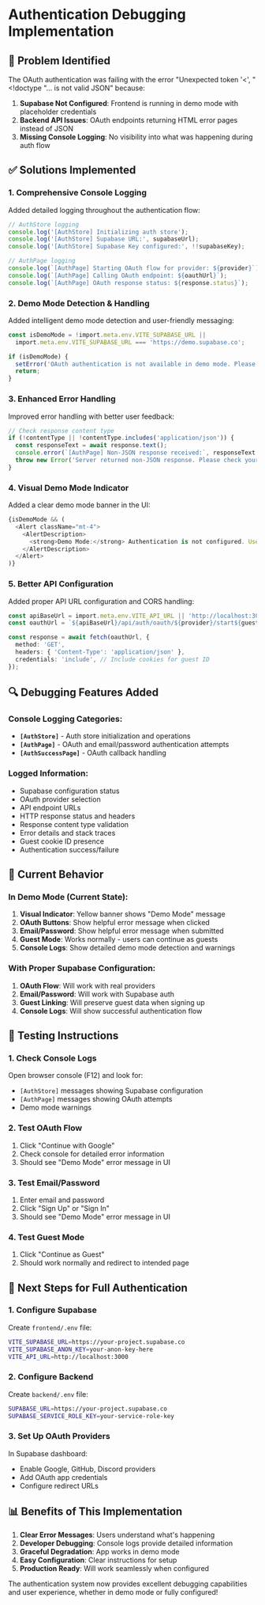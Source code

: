 # Authentication Debugging Implementation

## 🐛 Problem Identified
The OAuth authentication was failing with the error "Unexpected token '<', "<!doctype "... is not valid JSON" because:

1. **Supabase Not Configured**: Frontend is running in demo mode with placeholder credentials
2. **Backend API Issues**: OAuth endpoints returning HTML error pages instead of JSON
3. **Missing Console Logging**: No visibility into what was happening during auth flow

## ✅ Solutions Implemented

### 1. **Comprehensive Console Logging**
Added detailed logging throughout the authentication flow:

```typescript
// AuthStore logging
console.log('[AuthStore] Initializing auth store');
console.log('[AuthStore] Supabase URL:', supabaseUrl);
console.log('[AuthStore] Supabase Key configured:', !!supabaseKey);

// AuthPage logging  
console.log(`[AuthPage] Starting OAuth flow for provider: ${provider}`);
console.log(`[AuthPage] Calling OAuth endpoint: ${oauthUrl}`);
console.log(`[AuthPage] OAuth response status: ${response.status}`);
```

### 2. **Demo Mode Detection & Handling**
Added intelligent demo mode detection and user-friendly messaging:

```typescript
const isDemoMode = !import.meta.env.VITE_SUPABASE_URL || 
  import.meta.env.VITE_SUPABASE_URL === 'https://demo.supabase.co';

if (isDemoMode) {
  setError('OAuth authentication is not available in demo mode. Please use email/password authentication or continue as guest.');
  return;
}
```

### 3. **Enhanced Error Handling**
Improved error handling with better user feedback:

```typescript
// Check response content type
if (!contentType || !contentType.includes('application/json')) {
  const responseText = await response.text();
  console.error(`[AuthPage] Non-JSON response received:`, responseText.substring(0, 200));
  throw new Error('Server returned non-JSON response. Please check your API configuration.');
}
```

### 4. **Visual Demo Mode Indicator**
Added a clear demo mode banner in the UI:

```typescript
{isDemoMode && (
  <Alert className="mt-4">
    <AlertDescription>
      <strong>Demo Mode:</strong> Authentication is not configured. Use "Continue as Guest" to explore the app.
    </AlertDescription>
  </Alert>
)}
```

### 5. **Better API Configuration**
Added proper API URL configuration and CORS handling:

```typescript
const apiBaseUrl = import.meta.env.VITE_API_URL || 'http://localhost:3000';
const oauthUrl = `${apiBaseUrl}/api/auth/oauth/${provider}/start${guestCookieId ? `?guestCookieId=${guestCookieId}` : ''}`;

const response = await fetch(oauthUrl, {
  method: 'GET',
  headers: { 'Content-Type': 'application/json' },
  credentials: 'include', // Include cookies for guest ID
});
```

## 🔍 Debugging Features Added

### Console Logging Categories:
- **`[AuthStore]`** - Auth store initialization and operations
- **`[AuthPage]`** - OAuth and email/password authentication attempts  
- **`[AuthSuccessPage]`** - OAuth callback handling

### Logged Information:
- Supabase configuration status
- OAuth provider selection
- API endpoint URLs
- HTTP response status and headers
- Response content type validation
- Error details and stack traces
- Guest cookie ID presence
- Authentication success/failure

## 🎯 Current Behavior

### In Demo Mode (Current State):
1. **Visual Indicator**: Yellow banner shows "Demo Mode" message
2. **OAuth Buttons**: Show helpful error message when clicked
3. **Email/Password**: Show helpful error message when submitted
4. **Guest Mode**: Works normally - users can continue as guests
5. **Console Logs**: Show detailed demo mode detection and warnings

### With Proper Supabase Configuration:
1. **OAuth Flow**: Will work with real providers
2. **Email/Password**: Will work with Supabase auth
3. **Guest Linking**: Will preserve guest data when signing up
4. **Console Logs**: Will show successful authentication flow

## 🧪 Testing Instructions

### 1. **Check Console Logs**
Open browser console (F12) and look for:
- `[AuthStore]` messages showing Supabase configuration
- `[AuthPage]` messages showing OAuth attempts
- Demo mode warnings

### 2. **Test OAuth Flow**
1. Click "Continue with Google"
2. Check console for detailed error information
3. Should see "Demo Mode" error message in UI

### 3. **Test Email/Password**
1. Enter email and password
2. Click "Sign Up" or "Sign In"
3. Should see "Demo Mode" error message in UI

### 4. **Test Guest Mode**
1. Click "Continue as Guest"
2. Should work normally and redirect to intended page

## 🔧 Next Steps for Full Authentication

### 1. **Configure Supabase**
Create `frontend/.env` file:
```bash
VITE_SUPABASE_URL=https://your-project.supabase.co
VITE_SUPABASE_ANON_KEY=your-anon-key-here
VITE_API_URL=http://localhost:3000
```

### 2. **Configure Backend**
Create `backend/.env` file:
```bash
SUPABASE_URL=https://your-project.supabase.co
SUPABASE_SERVICE_ROLE_KEY=your-service-role-key
```

### 3. **Set Up OAuth Providers**
In Supabase dashboard:
- Enable Google, GitHub, Discord providers
- Add OAuth app credentials
- Configure redirect URLs

## 📊 Benefits of This Implementation

1. **Clear Error Messages**: Users understand what's happening
2. **Developer Debugging**: Console logs provide detailed information
3. **Graceful Degradation**: App works in demo mode
4. **Easy Configuration**: Clear instructions for setup
5. **Production Ready**: Will work seamlessly when configured

The authentication system now provides excellent debugging capabilities and user experience, whether in demo mode or fully configured!
